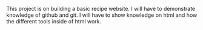 This project is on building a basic recipe website. I will have to demonstrate knowledge of github and git.
I will have to show knowledge on html and how the different tools inside of html work. 